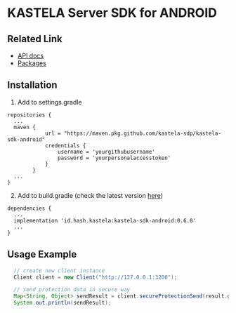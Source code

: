 # KASTELA Server SDK for ANDROID

## Related Link

- [API docs](https://kastela-sdp.github.io/kastela-sdk-android/id/hash/kastela/package-summary.html)
- [Packages](https://github.com/kastela-sdp/kastela-sdk-android/packages/1812112)

## Installation
1. Add to settings.gradle 
```
repositories {
  ...
  maven {
            url = "https://maven.pkg.github.com/kastela-sdp/kastela-sdk-android"
            credentials {
                username = 'yourgithubusername'
                password = 'yourpersonalaccesstoken'
            }
        }
  ...
}
```
2. Add to build.gradle (check the latest version [here](https://github.com/kastela-sdp/kastela-sdk-android/packages/1812112))
```
dependencies {
  ...
  implementation 'id.hash.kastela:kastela-sdk-android:0.6.0'
  ...
}
```
## Usage Example

``` java
  // create new client instance
  Client client = new Client("http://127.0.0.1:3200");

  // send protection data in secure way
  Map<String, Object> sendResult = client.secureProtectionSend(result.get("credential").toString(), data);
  System.out.println(sendResult);
```